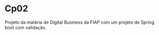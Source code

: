 # Cp02

Projeto da matéria de Digital Business da FIAP com um projeto de Spring boot com validação.
